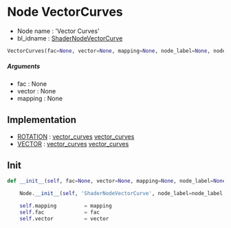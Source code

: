 # Node VectorCurves

- Node name : 'Vector Curves'
- bl_idname : [ShaderNodeVectorCurve](https://docs.blender.org/api/current/bpy.types.ShaderNodeVectorCurve.html)


``` python
VectorCurves(fac=None, vector=None, mapping=None, node_label=None, node_color=None)
```
##### Arguments

- fac : None
- vector : None
- mapping : None

## Implementation

- [ROTATION](/docs/GeoNodes/socket_ROTATION.md) : [vector_curves](/docs/GeoNodes/socket_ROTATION.md#vector_curves) [vector_curves](/docs/GeoNodes/socket_ROTATION.md#vector_curves)
- [VECTOR](/docs/GeoNodes/socket_VECTOR.md) : [vector_curves](/docs/GeoNodes/socket_VECTOR.md#vector_curves) [vector_curves](/docs/GeoNodes/socket_VECTOR.md#vector_curves)

## Init

``` python
def __init__(self, fac=None, vector=None, mapping=None, node_label=None, node_color=None):

    Node.__init__(self, 'ShaderNodeVectorCurve', node_label=node_label, node_color=node_color)

    self.mapping         = mapping
    self.fac             = fac
    self.vector          = vector
```

